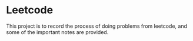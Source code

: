 # Leetcode

This project is to record the process of doing problems from leetcode, and some of the important notes are provided.
